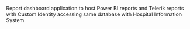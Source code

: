 Report dashboard application to host Power BI reports and Telerik reports with Custom Identity accessing same database with Hospital Information System.
